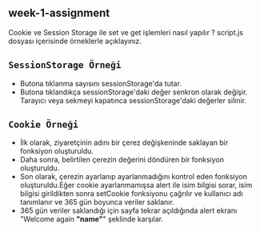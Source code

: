## week-1-assignment

Cookie ve Session Storage ile set ve get işlemleri nasıl yapılır ? 
script.js dosyası içerisinde örneklerle açıklayınız.
<br>

## `SessionStorage Örneği`

- Butona tıklanma sayısını sessionStorage'da tutar. 
- Butona tıklandıkça sessionStorage'daki değer senkron olarak değişir. Tarayıcı veya sekmeyi kapatınca sessionStorage'daki değerler silinir.


## `Cookie Örneği`
- İlk olarak, ziyaretçinin adını bir çerez değişkeninde saklayan bir fonksiyon oluşturuldu. <br>
- Daha sonra, belirtilen çerezin değerini döndüren bir fonksiyon oluşturuldu. <br>
- Son olarak, çerezin ayarlanıp ayarlanmadığını kontrol eden fonksiyon oluşturuldu.Eğer cookie ayarlanmamışsa alert ile isim bilgisi sorar, isim bilgisi girildikten sonra setCookie fonksiyonu çağrılır ve kullanıcı adı tanımlanır ve 365 gün boyunca veriler saklanır. <br>
- 365 gün veriler saklandığı için sayfa tekrar açıldığında alert ekranı "Welcome again **"name"**" şeklinde karşılar.
